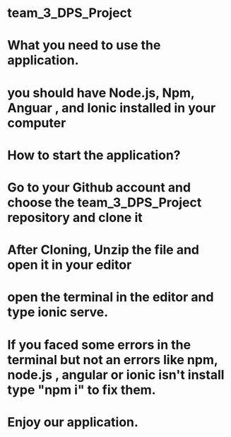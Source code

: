 # team_3_DPS_Project

# What you need to use the application.

# you should have Node.js, Npm, Anguar , and Ionic installed in your computer


# How to start the application?

# Go to your Github account and choose the team_3_DPS_Project  repository and clone it

# After Cloning,  Unzip the file and open it in your editor 

# open the terminal in the editor  and type ionic serve.

# If  you faced some errors in the terminal but not an errors like npm, node.js , angular or ionic isn't install type "npm i" to fix them.

# Enjoy our application.